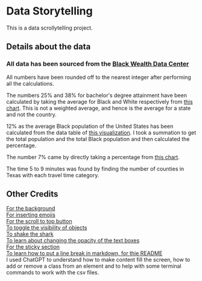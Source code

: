 # Data Storytelling
This is a data scrollytelling project.

## Details about the data
### All data has been sourced from the [Black Wealth Data Center](https://blackwealthdata.org/)

All numbers have been rounded off to the nearest integer after performing all the calculations.


The numbers 25% and 38% for bachelor's degree attainment have been calculated by taking the average for Black and White respectively from [this chart](https://public.tableau.com/views/BWDC-EducationEmployment-BachelorsDegree/State-LevelBachelorsDegreeAttainment?:language=en-US&padding=0&:embed=y&:sid=&:redirect=auth&:origin=viz_share_link&:display_count=n&position=relative). This is not a weighted average, and hence is the average for a state and not the country.

12% as the average Black population of the United States has been calculated from the data table of [this visualization](https://public.tableau.com/views/BWDC-Population-Section1/Dashboard-V1?:language=en-US&padding=0&:embed=y&:sid=&:redirect=auth&:origin=viz_share_link&:display_count=n&position=relative). I took a summation to get the total population and the total Black population and then calculated the percentage.

The number 7% came by directly taking a percentage from [this chart](https://public.tableau.com/views/BWDC-EMP14/EMP14?:language=en-US&padding=0&:embed=y&:sid=&:redirect=auth&:origin=viz_share_link&:display_count=n&position=relative).

The time 5 to 9 minutes was found by finding the number of counties in Texas with each travel time category.



## Other Credits

[For the background](https://www.w3schools.com/css/css3_gradients.asp)\
[For inserting emojis](https://www.w3schools.com/charsets/ref_emoji_animals.asp)\
[For the scroll to top button](https://www.w3schools.com/howto/howto_js_scroll_to_top.asp)\
[To toggle the visibility of objects](https://www.w3schools.com/jsref/prop_style_visibility.asp)\
[To shake the shark](https://www.w3schools.com/howto/howto_css_shake_image.asp)\
[To learn about changing the opacity of the text boxes](https://www.w3schools.com/css/css_image_transparency.asp)\
[For the sticky section](https://www.w3schools.com/howto/howto_css_sticky_element.asp)\
[To learn how to put a line break in markdown, for thie README](https://stackoverflow.com/questions/33191744/how-to-add-new-line-in-markdown-presentation)\
I used ChatGPT to understand how to make content fill the screen, how to add or remove a class from an element and to help with some terminal commands to work with the csv files.